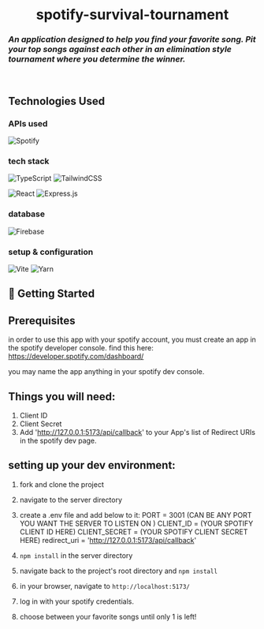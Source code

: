 
<h1 align="center">
  <br>
    spotify-survival-tournament
    <h3 align="left">
        <i>An application designed to help you find your favorite song. 
        Pit your top songs against each other in an elimination style tournament where you determine the winner.</i>
      <br>
    </h3>
    <br>
</h1>

## Technologies Used

### APIs used
![Spotify](https://img.shields.io/badge/Spotify-1ED760?style=for-the-badge&logo=spotify&logoColor=white)

### tech stack
![TypeScript](https://img.shields.io/badge/typescript-%23007ACC.svg?style=for-the-badge&logo=typescript&logoColor=white)
![TailwindCSS](https://img.shields.io/badge/tailwindcss-%2338B2AC.svg?style=for-the-badge&logo=tailwind-css&logoColor=white)

![React](https://img.shields.io/badge/react-%2320232a.svg?style=for-the-badge&logo=react&logoColor=%2361DAFB)
![Express.js](https://img.shields.io/badge/express.js-%23404d59.svg?style=for-the-badge&logo=express&logoColor=%2361DAFB)

### database
![Firebase](https://img.shields.io/badge/Firebase-039BE5?style=for-the-badge&logo=Firebase&logoColor=white)

### setup & configuration
![Vite](https://img.shields.io/badge/vite-%23646CFF.svg?style=for-the-badge&logo=vite&logoColor=white)
![Yarn](https://img.shields.io/badge/yarn-%232C8EBB.svg?style=for-the-badge&logo=yarn&logoColor=white)


## 🚀 Getting Started
## Prerequisites
in order to use this app with your spotify account, you must create an app in the spotify developer console. find this here: https://developer.spotify.com/dashboard/

you may name the app anything in your spotify dev console.

## Things you will need: 
1. Client ID
2. Client Secret
3. Add 'http://127.0.0.1:5173/api/callback' to your App's list of Redirect URIs in the spotify dev page.

## setting up your dev environment:
1. fork and clone the project
2. navigate to the server directory
3. create a .env file and add below to it:
PORT = 3001 (CAN BE ANY PORT YOU WANT THE SERVER TO LISTEN ON )
CLIENT_ID = (YOUR SPOTIFY CLIENT ID HERE)
CLIENT_SECRET = (YOUR SPOTIFY CLIENT SECRET HERE)
redirect_uri = 'http://127.0.0.1:5173/api/callback'
4. `npm install` in the server directory

2. navigate back to the project's root directory and `npm install`
3. in your browser, navigate to `http://localhost:5173/`
4. log in with your spotify credentials. 
5. choose between your favorite songs until only 1 is left!

<br>
<br>
